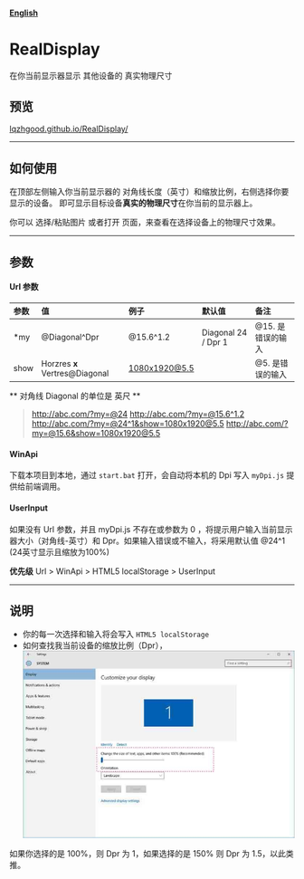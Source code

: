 ####   [English ](https://github.com/lqzhgood/RealDisplay/blob/master/README_EN.md)


# RealDisplay
在你当前显示器显示 其他设备的 真实物理尺寸

##  预览

[lqzhgood.github.io/RealDisplay/](http://lqzhgood.github.io/RealDisplay/)

----------------

## 如何使用

在顶部左侧输入你当前显示器的 对角线长度（英寸）和缩放比例，右侧选择你要显示的设备。
即可显示目标设备**真实的物理尺寸**在你当前的显示器上。

你可以 选择/粘贴图片 或者打开 页面，来查看在选择设备上的物理尺寸效果。

----------------

## 参数

#### Url 参数
| 参数       |    值                         | 例子          |默认值               | 备注    |
| :-------- | :-----------------------------|:-------------|:-------------------|:--------|
| *my       | @Diagonal^Dpr                 | @15.6^1.2    | Diagonal 24 / Dpr 1| @15. 是错误的输入|
| show      | Horzres **x** Vertres@Diagonal| 1080x1920@5.5|                    | @5. 是错误的输入|

** 对角线 Diagonal 的单位是 英尺 **

> http://abc.com/?my=@24
>  http://abc.com/?my=@15.6^1.2
>   http://abc.com/?my=@24^1&show=1080x1920@5.5
>  http://abc.com/?my=@15.6&show=1080x1920@5.5


#### WinApi
下载本项目到本地，通过 `start.bat` 打开，会自动将本机的 Dpi 写入 `myDpi.js` 提供给前端调用。


#### UserInput
如果没有 Url 参数，并且 myDpi.js 不存在或参数为 0 ，将提示用户输入当前显示器大小（对角线-英寸）和 Dpr。如果输入错误或不输入，将采用默认值 @24^1 (24英寸显示且缩放为100%)


**优先级**
Url > WinApi > HTML5 localStorage > UserInput



----------------

## 说明

 - 你的每一次选择和输入将会写入 `HTML5 localStorage`
 - 如何查找我当前设备的缩放比例（Dpr），
![Aaron Swartz](https://github.com/lqzhgood/RealDisplay/blob/master/img/win10.jpg?raw=true)

如果你选择的是 100%，则 Dpr 为 1，如果选择的是 150% 则 Dpr 为 1.5，以此类推。
